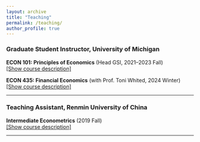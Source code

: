 ```yaml
---
layout: archive
title: "Teaching"
permalink: /teaching/
author_profile: true
---
```


### Graduate Student Instructor, University of Michigan

**ECON 101: Principles of Economics** (Head GSI, 2021–2023 Fall)  
<a href="javascript:void(0);" onclick="toggleContent('econ101')">[Show course description]</a>  
<div id="econ101" style="display:none; margin-top:0.5em;">
  Introductory economics course covering microeconomic fundamentals (how markets function, where markets fail, the distribution of income and wealth, the public sector, international trade). Responsibilities included running discussion sections, designing problem sets and exams, and communicating students and instructors.
</div>

**ECON 435: Financial Economics** (with Prof. Toni Whited, 2024 Winter)  
<a href="javascript:void(0);" onclick="toggleContent('econ435')">[Show course description]</a>  
<div id="econ435" style="display:none; margin-top:0.5em;">
  Upper-level undergraduate course on asset pricing, portfolio theory, and financial markets. Led review sessions and assisted with exam preparation.
</div>

---

### Teaching Assistant, Renmin University of China

**Intermediate Econometrics** (2019 Fall)  
<a href="javascript:void(0);" onclick="toggleContent('econmetrics')">[Show course description]</a>  
<div id="econmetrics" style="display:none; margin-top:0.5em;">
  Undergraduate econometrics course covering linear regression, inference, and applications using Stata.
</div>

---

<script>
function toggleContent(id) {
  var content = document.getElementById(id);
  if (content.style.display === "none") {
    content.style.display = "block";
  } else {
    content.style.display = "none";
  }
}
</script>
